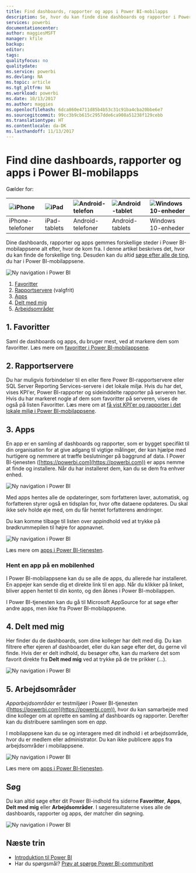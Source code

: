 ```yaml
---
title: Find dashboards, rapporter og apps i Power BI-mobilapps
description: Se, hvor du kan finde dine dashboards og rapporter i Power BI-mobilappsene alt efter, hvor de kom fra.
services: powerbi
documentationcenter: 
author: maggiesMSFT
manager: kfile
backup: 
editor: 
tags: 
qualityfocus: no
qualitydate: 
ms.service: powerbi
ms.devlang: NA
ms.topic: article
ms.tgt_pltfrm: NA
ms.workload: powerbi
ms.date: 10/13/2017
ms.author: maggies
ms.openlocfilehash: 6dca860e4711d85b4b53c31c91ba4cba20bbe6e7
ms.sourcegitcommit: 99cc3b9cb615c2957dde6ca908a51238f129cebb
ms.translationtype: HT
ms.contentlocale: da-DK
ms.lasthandoff: 11/13/2017
---
```

# <a name="find-your-dashboards-reports-and-apps-in-the-power-bi-mobile-apps"></a>Find dine dashboards, rapporter og apps i Power BI-mobilapps
Gælder for:

| ![iPhone](media/mobile-apps-find-content-mobile-devices/iphone-logo-50-px.png) | ![iPad](media/mobile-apps-find-content-mobile-devices/ipad-logo-50-px.png) | ![Android-telefon](media/mobile-apps-find-content-mobile-devices/android-phone-logo-50-px.png) | ![Android-tablet](media/mobile-apps-find-content-mobile-devices/android-tablet-logo-50-px.png) | ![Windows 10-enheder](media/mobile-apps-find-content-mobile-devices/win-10-logo-50-px.png) |
|:--- |:--- |:--- |:--- |:--- |
| iPhone-telefoner |iPad-tablets |Android-telefoner |Android-tablets |Windows 10-enheder |

Dine dashboards, rapporter og apps gemmes forskellige steder i Power BI-mobilappsene alt efter, hvor de kom fra. I denne artikel beskrives det, hvor du kan finde de forskellige ting. Desuden kan du altid [søge efter alle de ting](mobile-apps-find-content-mobile-devices.md#search), du har i Power BI-mobilappsene. 

![Ny navigation i Power BI](media/mobile-apps-find-content-mobile-devices/power-bi-mobile-find-content.png)

1. [Favoritter](mobile-apps-find-content-mobile-devices.md#1-favorites)
2. [Rapportservere](mobile-apps-find-content-mobile-devices.md#2-report-servers) (valgfrit)
3. [Apps](mobile-apps-find-content-mobile-devices.md#3-apps)
4. [Delt med mig](mobile-apps-find-content-mobile-devices.md#4-shared-with-me)
5. [Arbejdsområder](mobile-apps-find-content-mobile-devices.md#5-workspaces)

## <a name="1-favorites"></a>1. Favoritter
Saml de dashboards og apps, du bruger mest, ved at markere dem som favoritter. Læs mere om [favoritter i Power BI-mobilappsene](mobile-apps-favorites.md).

## <a name="2-report-servers"></a>2. Rapportservere
Du har muligvis forbindelser til en eller flere Power BI-rapportservere eller SQL Server Reporting Services-servere i det lokale miljø. Hvis du har det, vises KPI'er, Power BI-rapporter og sideinddelte rapporter på serveren her. Hvis du har markeret nogle af dem som favoritter på serveren, vises de også på listen Favoritter. Læs mere om at [få vist KPI'er og rapporter i det lokale miljø i Power BI-mobilappsene](mobile-app-ssrs-kpis-mobile-on-premises-reports.md).

## <a name="3-apps"></a>3. Apps
En app er en samling af dashboards og rapporter, som er bygget specifikt til din organisation for at give adgang til vigtige målinger, der kan hjælpe med hurtigere og nemmere at træffe beslutninger på baggrund af data. I Power BI-tjenesten ([https://powerbi.com](https://powerbi.com)) er apps nemme at finde og installere. Når du har installeret dem, kan du se dem fra enhver enhed. 

![Ny navigation i Power BI](media/mobile-apps-find-content-mobile-devices/power-bi-mobile-apps.png)

Med apps hentes alle de opdateringer, som forfatteren laver, automatisk, og forfatteren styrer også en tidsplan for, hvor ofte dataene opdateres. Du skal ikke selv holde øje med, om du får hentet forfatterens ændringer.

Du kan komme tilbage til listen over appindhold ved at trykke på brødkrummepilen til højre for appnavnet.

![Ny navigation i Power BI](media/mobile-apps-find-content-mobile-devices/power-bi-it-spend-app-android.png)

Læs mere om [apps i Power BI-tjenesten](service-install-use-apps.md).

### <a name="get-an-app-on-a-mobile-device"></a>Hent en app på en mobilenhed
I Power BI-mobilappsene kan du se alle de apps, du allerede har installeret. En appejer kan sende dig et direkte link til en app. Når du klikker på linket, bliver appen hentet til din konto, og den åbnes i Power BI-mobilappen. 

I Power BI-tjenesten kan du gå til Microsoft AppSource for at søge efter andre apps, men ikke fra Power BI-mobilappsene. 

## <a name="4-shared-with-me"></a>4. Delt med mig
Her finder du de dashboards, som dine kolleger har delt med dig. Du kan filtrere efter ejeren af dashboardet, eller du kan søge efter det, du gerne vil finde. Hvis der er delt indhold, du besøger ofte, kan du markere det som favorit direkte fra **Delt med mig** ved at trykke på de tre prikker (...).

![Ny navigation i Power BI](media/mobile-apps-find-content-mobile-devices/power-bi-mobile-shared-with-me-fave.png)

## <a name="5-workspaces"></a>5. Arbejdsområder
*Apparbejdsområder* er testmiljøer i Power BI-tjenesten ([https://powerbi.com](https://powerbi.com)), hvor du kan samarbejde med dine kolleger om at oprette en samling af dashboards og rapporter. Derefter kan du distribuere samlingen som en *app*. 

I mobilappsene kan du se og interagere med dit indhold i et arbejdsområde, hvor du er medlem eller administrator. Du kan ikke publicere apps fra arbejdsområder i mobilappsene.

![Ny navigation i Power BI](media/mobile-apps-find-content-mobile-devices/power-bi-mobile-workspaces-home-android.png)

Læs mere om [apps i Power BI-tjenesten](service-install-use-apps.md).

## <a name="search"></a>Søg
Du kan altid søge efter dit Power BI-indhold fra siderne **Favoritter**, **Apps**, **Delt med mig** eller **Arbejdsområder**. I søgeresultaterne vises alle de dashboards, rapporter og apps, der matcher din søgning. 

![Ny navigation i Power BI](media/mobile-apps-find-content-mobile-devices/power-bi-mobile-search.png)

## <a name="next-steps"></a>Næste trin
* [Introduktion til Power BI](service-get-started.md)
* Har du spørgsmål? [Prøv at spørge Power BI-communityet](http://community.powerbi.com/)

